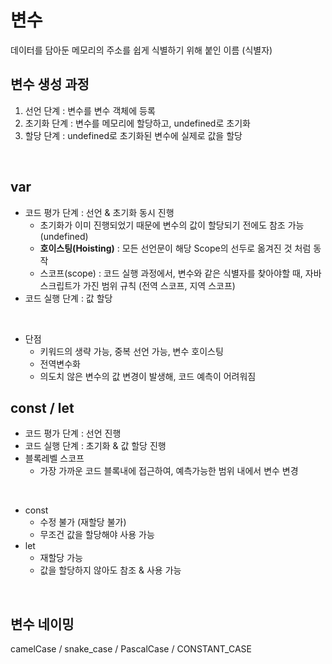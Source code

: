 # 변수
데이터를 담아둔 메모리의 주소를 쉽게 식별하기 위해 붙인 이름 (식별자)

## 변수 생성 과정
1. 선언 단계 : 변수를 변수 객체에 등록
2. 초기화 단계 : 변수를 메모리에 할당하고, undefined로 초기화
3. 할당 단계 : undefined로 초기화된 변수에 실제로 값을 할당

<br>

## var
- 코드 평가 단계 : 선언 & 초기화 동시 진행
  - 초기화가 이미 진행되었기 때문에 변수의 값이 할당되기 전에도 참조 가능 (undefined)
  - **호이스팅(Hoisting)** : 모든 선언문이 해당 Scope의 선두로 옮겨진 것 처럼 동작
  - 스코프(scope) : 코드 실행 과정에서, 변수와 같은 식별자를 찾아야할 때, 자바스크립트가 가진 범위 규칙 (전역 스코프, 지역 스코프)
- 코드 실행 단계 : 값 할당
<br>

- 단점 
  - 키워드의 생략 가능, 중복 선언 가능, 변수 호이스팅
  - 전역변수화
  - 의도치 않은 변수의 값 변경이 발생해, 코드 예측이 어려워짐


## const / let
- 코드 평가 단계 : 선언 진행
- 코드 실행 단계 : 초기화 & 값 할당 진행
- 블록레벨 스코프
  - 가장 가까운 코드 블록내에 접근하여, 예측가능한 범위 내에서 변수 변경
<br>

- const
  - 수정 불가 (재할당 불가)
  - 무조건 값을 할당해야 사용 가능
- let
  - 재할당 가능
  - 값을 할당하지 않아도 참조 & 사용 가능

<br>

## 변수 네이밍
camelCase / snake_case / PascalCase / CONSTANT_CASE